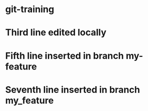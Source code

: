 # git-training

# Third line edited locally

# Fifth line inserted in branch my-feature

# Seventh line inserted in branch my_feature